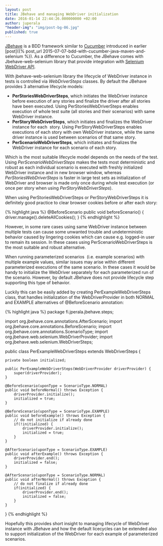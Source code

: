 ```yaml
---
layout: post
title: JBehave and managing WebDriver initialization
date: 2016-01-14 22:44:26.000000000 +02:00
author: juperala
"header-img": "img/post-bg-06.jpg"
published: true
---
```


[JBehave](http://jbehave.org/) is a BDD framework similar to [Cucumber](https://cucumber.io/) introduced in earlier
[post]({% post_url 2015-07-07-bdd-with-cucumber-java-maven-and-selenium %}). As a difference to Cucumber, the JBehave comes with Jbehave-web-selenium library that provide integration with [Selenium WebDriver API](http://www.seleniumhq.org/projects/webdriver/).

With jbehave-web-selenium library the lifecycle of WebDriver instance in tests is controlled via *WebDriverSteps* classes. By default the JBehave provides 3 alternative lifecycle models:

+ **PerStoriesWebDriverSteps**, which initiates the WebDriver instance before execution of any stories and finalize the driver after all stories have been executed. Using PerStoriesWebDriverSteps enables execution of whole test suite (all stories and their scenarios) with same WebDriver instance.
+ **PerStoryWebDriverSteps**, which initiates and finalizes the WebDriver instance for each  story. Using PerStoryWebDriverSteps enables executions of each story with own WebDriver instance, while the same driver instance is used between scenarios of that same story.
+ **PerScenarioWebDriverSteps**, which initiates and finalizes the WebDriver instance for each scenario of each story.

Which is the most suitable lifecycle model depends on the needs of the test. Using *PerScenarioWebDriverSteps* makes the tests most deterministic and robust as each individual scenario is executed with freshly initialized WebDriver instance and in new browser window, whereas *PerStoriesWebDriverSteps* is faster in large test sets as initialization of WebDriver and browser is made only once during whole test execution (or once per story when using *PerStoryWebDriverSteps*).

When using PerStoriesWebDriverSteps or PerStoryWebDriverSteps it is definitely good practice to clear browser cookies before or after each story:

{% highlight java %}
@BeforeScenario
public void beforeScenario() {
    driver.manage().deleteAllCookies();
}
{% endhighlight %}

However, in some rare cases using same WebDriver instance between multiple tests can cause some unwanted trouble and undeterministic behavior caused by lingering cookies which can cause e.g. logged-in user to remain its session. In these cases using PerScenarioWebDriverSteps is the most suitable and robust alternative.

When running parameterized scenarios  (i.e. example scenarios) with multiple example values, similar issues may arise within different parameterized executions of the same scenario. In these cases it would be handy to initialize the WebDriver separately for each parameterized run of the scenario. However, by default JBehave does not provide lifecycle step supporting this type of behavior.

Luckily this can be easily added by creating PerExampleWebDriverSteps class, that handles initialization of the WebDriverProvider in both NORMAL and EXAMPLE alternatives of @BeforeScenario annotation:

{% highlight java %}
package fi.jperala.jbehave.steps;

import org.jbehave.core.annotations.AfterScenario;
import org.jbehave.core.annotations.BeforeScenario;
import org.jbehave.core.annotations.ScenarioType;
import org.jbehave.web.selenium.WebDriverProvider;
import org.jbehave.web.selenium.WebDriverSteps;

public class PerExampleWebDriverSteps extends WebDriverSteps {

    private boolean initialized;

    public PerExampleWebDriverSteps(WebDriverProvider driverProvider) {
        super(driverProvider);
    }

    @BeforeScenario(uponType = ScenarioType.NORMAL)
    public void beforeNormal() throws Exception {
        driverProvider.initialize();
        initialized = true;
    }

    @BeforeScenario(uponType = ScenarioType.EXAMPLE)
    public void beforeExample() throws Exception {
        // do not initialize if already done
        if(!initialized) {
            driverProvider.initialize();
            initialized = true;
        }
    }

    @AfterScenario(uponType = ScenarioType.EXAMPLE)
    public void afterExample() throws Exception {
        driverProvider.end();
        initialized = false;
    }

    @AfterScenario(uponType = ScenarioType.NORMAL)
    public void afterNormal() throws Exception {
        // do not finalize if already done
        if(initialized) {
            driverProvider.end();
            initialized = false;
        }
    }
}
{% endhighlight %}

Hopefully this provides short insight to managing lifecycle of WebDriver instance with JBehave and how the default licecycles can be extended also to support initialization of the WebDriver for each example of parameterized scenarios.

